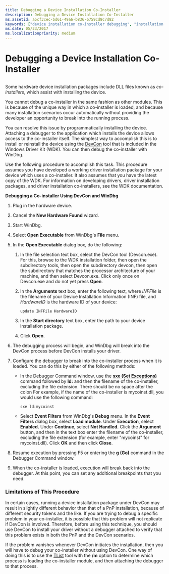 ```yaml
---
title: Debugging a Device Installation Co-Installer
description: Debugging a Device Installation Co-Installer
ms.assetid: a5cf3cec-bd61-49a6-b836-6759cd8c7d82
keywords: ["device installation co-installer debugging", "installation co-installer debugging", "co-installer debugging"]
ms.date: 05/23/2017
ms.localizationpriority: medium
---
```


# Debugging a Device Installation Co-Installer


## <span id="ddk_debugging_dual_boot_machines_dbg"></span><span id="DDK_DEBUGGING_DUAL_BOOT_MACHINES_DBG"></span>


Some hardware device installation packages include DLL files known as *co-installers*, which assist with installing the device.

You cannot debug a co-installer in the same fashion as other modules. This is because of the unique way in which a co-installer is loaded, and because many installation scenarios occur automatically without providing the developer an opportunity to break into the running process.

You can resolve this issue by programmatically installing the device. Attaching a debugger to the application which installs the device allows access to the co-installer itself. The simplest way to accomplish this is to install or reinstall the device using the [DevCon](https://go.microsoft.com/fwlink/p/?linkid=152915) tool that is included in the Windows Driver Kit (WDK). You can then debug the co-installer with WinDbg.

Use the following procedure to accomplish this task. This procedure assumes you have developed a working driver installation package for your device which uses a co-installer. It also assumes that you have the latest copy of the WDK. For information on developing drivers, driver installation packages, and driver installation co-installers, see the WDK documentation.

**Debugging a Co-installer Using DevCon and WinDbg**

1.  Plug in the hardware device.

2.  Cancel the **New Hardware Found** wizard.

3.  Start WinDbg.

4.  Select **Open Executable** from WinDbg's **File** menu.

5.  In the **Open Executable** dialog box, do the following:
    1.  In the file selection text box, select the DevCon tool (Devcon.exe). For this, browse to the WDK installation folder, then open the subdirectory tools, then open the subdirectory devcon, then open the subdirectory that matches the processor architecture of your machine, and then select Devcon.exe. Click only once on Devcon.exe and do not yet press **Open**.
    2.  In the **Arguments** text box, enter the following text, where *INFFile* is the filename of your Device Installation Information (INF) file, and *HardwareID* is the hardware ID of your device:

        ```text
        update INFFile HardwareID 
        ```

    3.  In the **Start directory** text box, enter the path to your device installation package.
    4.  Click **Open**.

6.  The debugging process will begin, and WinDbg will break into the DevCon process before DevCon installs your driver.

7.  Configure the debugger to break into the co-installer process when it is loaded. You can do this by either of the following methods:
    -   In the Debugger Command window, use the [**sxe (Set Exceptions)**](sx--sxd--sxe--sxi--sxn--sxr--sx---set-exceptions-.md) command followed by **ld:** and then the filename of the co-installer, excluding the file extension. There should be no space after the colon For example, if the name of the co-installer is mycoinst.dll, you would use the following command:
        ```dbgcmd
        sxe ld:mycoinst 
        ```

    -   Select **Event Filters** from WinDbg's **Debug** menu. In the **Event Filters** dialog box, select **Load module**. Under **Execution**, select **Enabled.** Under **Continue**, select **Not Handled.** Click the **Argument** button, and then in the text box enter the filename of the co-installer, excluding the file extension (for example, enter "mycoinst" for mycoinst.dll). Click **OK** and then click **Close**.

8.  Resume execution by pressing F5 or entering the **g (Go)** command in the Debugger Command window.

9.  When the co-installer is loaded, execution will break back into the debugger. At this point, you can set any additional breakpoints that you need.

### <span id="limitations_of_this_procedure"></span><span id="LIMITATIONS_OF_THIS_PROCEDURE"></span>Limitations of This Procedure

In certain cases, running a device installation package under DevCon may result in slightly different behavior than that of a PnP installation, because of different security tokens and the like. If you are trying to debug a specific problem in your co-installer, it is possible that this problem will not replicate if DevCon is involved. Therefore, before using this technique, you should use DevCon to install your driver without a debugger attached to verify that this problem exists in both the PnP and the DevCon scenarios.

If the problem vanishes whenever DevCon initiates the installation, then you will have to debug your co-installer without using DevCon. One way of doing this is to use the [TList](tlist.md) tool with the **/m** option to determine which process is loading the co-installer module, and then attaching the debugger to that process.

 

 





